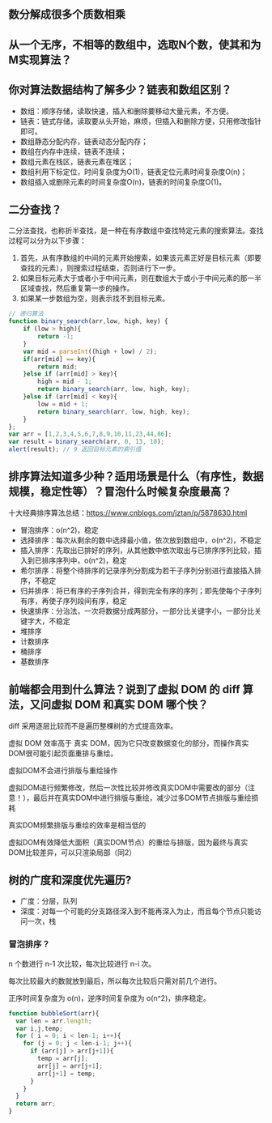 ## 数分解成很多个质数相乘

## 从一个无序，不相等的数组中，选取N个数，使其和为M实现算法？

## 你对算法数据结构了解多少？链表和数组区别？
- 数组：顺序存储，读取快速，插入和删除要移动大量元素，不方便。
- 链表：链式存储，读取要从头开始，麻烦，但插入和删除方便，只用修改指针即可。
- 数组静态分配内存，链表动态分配内存；
- 数组在内存中连续，链表不连续；
- 数组元素在栈区，链表元素在堆区；
- 数组利用下标定位，时间复杂度为O(1)，链表定位元素时间复杂度O(n)；
- 数组插入或删除元素的时间复杂度O(n)，链表的时间复杂度O(1)。

## 二分查找？
二分法查找，也称折半查找，是一种在有序数组中查找特定元素的搜索算法。查找过程可以分为以下步骤：
1. 首先，从有序数组的中间的元素开始搜索，如果该元素正好是目标元素（即要查找的元素），则搜索过程结束，否则进行下一步。
2. 如果目标元素大于或者小于中间元素，则在数组大于或小于中间元素的那一半区域查找，然后重复第一步的操作。
3. 如果某一步数组为空，则表示找不到目标元素。

```js
// 递归算法
function binary_search(arr,low, high, key) {
    if (low > high){
        return -1;
    }
    var mid = parseInt((high + low) / 2);
    if(arr[mid] == key){
        return mid;
    }else if (arr[mid] > key){
        high = mid - 1;
        return binary_search(arr, low, high, key);
    }else if (arr[mid] < key){
        low = mid + 1;
        return binary_search(arr, low, high, key);
    }
};
var arr = [1,2,3,4,5,6,7,8,9,10,11,23,44,86];
var result = binary_search(arr, 0, 13, 10);
alert(result); // 9 返回目标元素的索引值
```

## 排序算法知道多少种？适用场景是什么（有序性，数据规模，稳定性等）？冒泡什么时候复杂度最高？
十大经典排序算法总结：https://www.cnblogs.com/jztan/p/5878630.html
- 冒泡排序：o(n^2)，稳定
- 选择排序：每次从剩余的数中选择最小值，依次放到数组中，o(n^2)，不稳定
- 插入排序：先取出已排好的序列，从其他数中依次取出与已排序序列比较，插入到已排序序列中，o(n^2)，稳定
- 希尔排序：将整个待排序的记录序列分割成为若干子序列分别进行直接插入排序，不稳定
- 归并排序：将已有序的子序列合并，得到完全有序的序列；即先使每个子序列有序，再使子序列段间有序，稳定
- 快速排序：分治法，一次将数据分成两部分，一部分比关键字小，一部分比关键字大，不稳定
- 堆排序
- 计数排序
- 桶排序
- 基数排序

## 前端都会用到什么算法？说到了虚拟 DOM 的 diff 算法，又问虚拟 DOM 和真实 DOM 哪个快？
diff 采用逐层比较而不是遍历整棵树的方式提高效率。

虚拟 DOM 效率高于 真实 DOM，因为它只改变数据变化的部分，而操作真实DOM很可能引起页面重排与重绘。

虚拟DOM不会进行排版与重绘操作

虚拟DOM进行频繁修改，然后一次性比较并修改真实DOM中需要改的部分（注意！），最后并在真实DOM中进行排版与重绘，减少过多DOM节点排版与重绘损耗

真实DOM频繁排版与重绘的效率是相当低的

虚拟DOM有效降低大面积（真实DOM节点）的重绘与排版，因为最终与真实DOM比较差异，可以只渲染局部（同2）

## 树的广度和深度优先遍历?
- 广度：分层，队列
- 深度：对每一个可能的分支路径深入到不能再深入为止，而且每个节点只能访问一次，栈

### 冒泡排序？
n 个数进行 n-1 次比较，每次比较进行 n-i 次。

每次比较最大的数就放到最后，所以每次比较后只需对前几个进行。

正序时间复杂度为 o(n)，逆序时间复杂度为 o(n^2)，排序稳定。

```js
function bubbleSort(arr){
  var len = arr.length;
  var i,j,temp;
  for ( i = 0; i < len-1; i++){
    for (j = 0; j < len-i-1; j++){
      if (arr[j] > arr[j+1]){
        temp = arr[j];
        arr[j] = arr[j+1];
        arr[j+1] = temp;
      }
    }
  }
  return arr;
}
```

